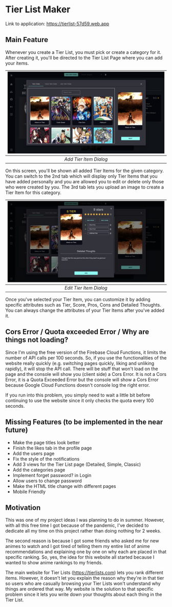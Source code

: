 # Tier List Maker

Link to application: https://tierlist-57d59.web.app

## Main Feature
Whenever you create a Tier List, you must pick or create a category for it. After creating it, you'll be directed to the Tier List Page where you can add your items.

| ![Preview1.png](tierlist-client/src/images/Preview1.png) | 
|:--:| 
| *Add Tier Item Dialog* |

On this screen, you'll be shown all added Tier Items for the given category. You can switch to the 2nd tab which will display only Tier Items that you have added personally and you are allowed you to edit or delete only those who were created by you. The 3rd tab lets you upload an image to create a Tier Item for this category.

| ![Preview2.png](tierlist-client/src/images/Preview2.png) | 
|:--:| 
| *Edit Tier Item Dialog* |

Once you've selected your Tier Item, you can customize it by adding specific attributes such as Tier, Score, Pros, Cons and Detailed Thoughts. You can always change the attributes of your Tier Items after you've added it.

## Cors Error / Quota exceeded Error / Why are things not loading?
Since I'm using the free version of the Firebase Cloud Functions, it limits the number of API calls per 100 seconds. So, if you use the functionalities of the website really quickly (e.g. switching pages quickly, liking and unliking rapidly), it will stop the API call. There will be stuff that won't load on the page and the console will show you (client side) a Cors Error. It is not a Cors Error, it is a Quota Exceeded Error but the console will show a Cors Error because Google Cloud Functions doesn't console log the right error.

If you run into this problem, you simply need to wait a little bit before continuing to use the website since it only checks the quota every 100 seconds.

## Missing Features (to be implemented in the near future)
* Make the page titles look better
* Finish the likes tab in the profile page
* Add the users page
* Fix the style of the notifications
* Add 3 views for the Tier List page (Detailed, Simple, Classic)
* Add the categories page
* Implement forget password? in Login
* Allow users to change password
* Make the HTML title change with different pages
* Mobile Friendly

## Motivation
This was one of my project ideas I was planning to do in summer. However, with all this free time I got because of the pandemic, I've decided to dedicate all my time on this project rather than doing nothing for 2 weeks.

The second reason is because I got some friends who asked me for new animes to watch and I got tired of telling them my entire list of anime recommendations and explaining one by one on why each are placed in that specific ranking. So, yes, the idea for this website all started because I wanted to show anime rankings to my friends.

The main website for Tier Lists (https://tierlists.com) lets you rank different items. However, it doesn't let you explain the reason why they're in that tier so users who are casually browsing your Tier Lists won't understand why things are ordered that way. My website is the solution to that specific problem since it lets you write down your thoughts about each thing in the Tier List.